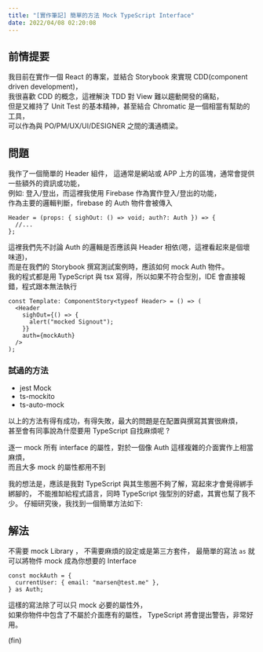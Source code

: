 ```yaml
---
title: "[實作筆記] 簡單的方法 Mock TypeScript Interface"
date: 2022/04/08 02:20:08
---
```


## 前情提要

我目前在實作一個 React 的專案，並結合 Storybook 來實現 CDD(component driven development)，  
我很喜歡 CDD 的概念，這裡解決 TDD 對 View 難以趨動開發的痛點，  
但是又維持了 Unit Test 的基本精神，甚至結合 Chromatic 是一個相當有幫助的工具，  
可以作為與 PO/PM/UX/UI/DESIGNER 之間的溝通橋梁。

## 問題

我作了一個簡單的 Header 組件，
這通常是網站或 APP 上方的區塊，通常會提供一些額外的資訊或功能，  
例如: 登入/登出，而這裡我使用 Firebase 作為實作登入/登出的功能，  
作為主要的邏輯判斷，firebase 的 Auth 物件會被傳入

```tsx
Header = (props: { sighOut: () => void; auth?: Auth }) => {
  //...
};
```

這裡我們先不討論 Auth 的邏輯是否應該與 Header 相依(嗯，這裡看起來是個壞味道)，  
而是在我們的 Storybook 撰寫測試案例時，應該如何 mock Auth 物件。  
我的程式都是用 TypeScript 與 tsx 寫得，所以如果不符合型別，IDE 會直接報錯，程式跟本無法執行  

```tsx
const Template: ComponentStory<typeof Header> = () => (
  <Header
    sighOut={() => {
      alert("mocked Signout");
    }}
    auth={mockAuth}
  />
);
```

### 試過的方法

- jest Mock
- ts-mockito
- ts-auto-mock

以上的方法有得有成功，有得失敗，最大的問題是在配置與撰寫其實很麻煩，  
甚至會有同事說為什麼要用 TypeScript 自找麻煩呢 ?

逐一 mock 所有 interface 的屬性，對於一個像 Auth 這樣複雜的介面實作上相當麻煩，  
而且大多 mock 的屬性都用不到

我的想法是，應該是我對 TypeScript 與其生態圈不夠了解，寫起來才會覺得綁手綁腳的，
不能推缷給程式語言，同時 TypeScript 強型別的好處，其實也幫了我不少。
仔細研究後，我找到一個簡單方法如下:

## 解法

不需要 mock Library ， 不需要麻煩的設定或是第三方套件，
最簡單的寫法 `as` 就可以將物件 mock 成為你想要的 Interface

```tsx
const mockAuth = {
  currentUser: { email: "marsen@test.me" },
} as Auth;
```

這樣的寫法除了可以只 mock 必要的屬性外，  
如果你物件中包含了不屬於介面應有的屬性， TypeScript 將會提出警告，非常好用。

(fin)
